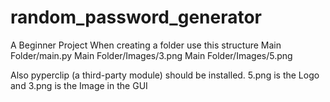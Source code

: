 # random_password_generator
A Beginner Project
When creating a folder use this structure
Main Folder/main.py
Main Folder/Images/3.png
Main Folder/Images/5.png
                  
Also pyperclip (a third-party module) should be installed.
5.png is the Logo and 3.png is the Image in the GUI
